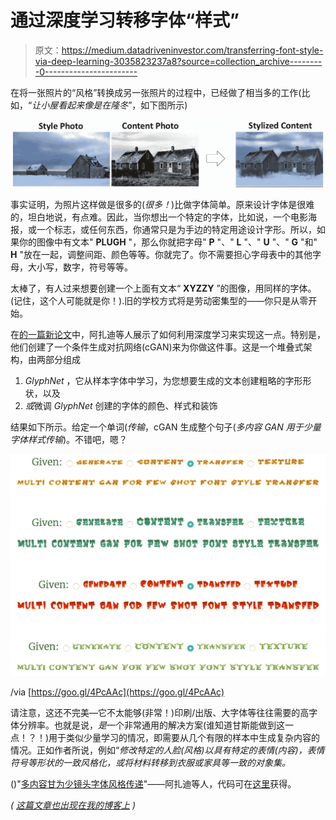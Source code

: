 # 通过深度学习转移字体“样式”

> 原文：<https://medium.datadriveninvestor.com/transferring-font-style-via-deep-learning-3035823237a8?source=collection_archive---------0----------------------->

在将一张照片的“风格”转换成另一张照片的过程中，已经做了相当多的工作(比如，“*让小屋看起来像是在隆冬*”，如下图所示)

![](img/4b4fc06cef04224e61845d675729b118.png)

事实证明，为照片这样做是很多的(*很多！*)比做字体简单。原来设计字体是很难的，坦白地说，有点难。因此，当你想出一个特定的字体，比如说，一个电影海报，或一个标志，或任何东西，你通常只是为手边的特定用途设计字形。所以，如果你的图像中有文本" **PLUGH** "，那么你就把字母" **P** "、" **L** "、" **U** "、" **G** "和" **H** "放在一起，调整间距、颜色等等。你就完了。你不需要担心字母表中的其他字母，大小写，数字，符号等等。

太棒了，有人过来想要创建一个上面有文本“ **XYZZY** ”的图像，用同样的字体。(记住，这个人可能就是你！).旧的学校方式将是劳动密集型的——你只是从零开始。

在[的一篇新论文](https://arxiv.org/pdf/1712.00516.pdf)中，阿扎迪等人展示了如何利用深度学习来实现这一点。特别是，他们创建了一个条件生成对抗网络(cGAN)来为你做这件事。这是一个堆叠式架构，由两部分组成

1.  *GlyphNet* ，它从样本字体中学习，为您想要生成的文本创建粗略的字形形状，以及
2.  *或*微调 *GlyphNet* 创建的字体的颜色、样式和装饰

结果如下所示。给定一个单词(*传输*，cGAN 生成整个句子(*多内容 GAN 用于少量字体样式传输*)。不错吧，嗯？

![](img/697e020970c32e2207b6107b25cb18be.png)

/via [https://goo.gl/4PcAAc](https://goo.gl/4PcAAc)

请注意，这还不完美—它不太能够(非常！)印刷/出版、大字体等往往需要的高字体分辨率。也就是说，*是*一个非常通用的解决方案(谁知道甘斯能做到这一点！？！)用于类似少量学习的情况，即需要从几个有限的样本中生成复杂内容的情况。正如作者所说，例如“*修改特定的人脸(风格)以具有特定的表情(内容)，表情符号等形状的一致风格化，或将材料转移到衣服或家具等一致的对象集。*

()"[多内容甘为少镜头字体风格传递](https://arxiv.org/pdf/1712.00516.pdf)"——阿扎迪等人，代码可在[这里](https://github.com/azadis/MC-GAN)获得。

*(* [*这篇文章也出现在我的博客上*](http://dieswaytoofast.blogspot.com/2018/03/transferring-font-style-via-deep.html) *)*